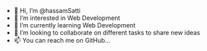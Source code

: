 - 👋 Hi, I’m @hassamSatti
- 👀 I’m interested in Web Development
- 🌱 I’m currently learning Web Development
- 💞️ I’m looking to collaborate on different tasks to share new ideas
- 📫 You can reach me on GitHub...

<!---
hassamSatti/hassamSatti is a ✨ special ✨ repository because its `README.md` (this file) appears on your GitHub profile.
You can click the Preview link to take a look at your changes.
--->
